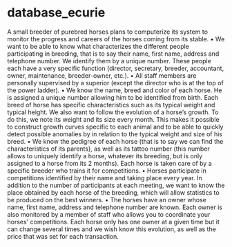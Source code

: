 # database_ecurie

A small breeder of purebred horses plans to computerize its system to monitor the progress and careers of the horses coming from its stable.
• We want to be able to know what characterizes the different people participating in breeding, that is to say their name, first name, address and telephone number. We identify them
by a unique number. These people each have a very specific function (director, secretary, breeder, accountant, owner, maintenance, breeder-owner, etc.).
• All staff members are personally supervised by a superior (except the director who is at the top of the power ladder).
• We know the name, breed and color of each horse. He is assigned a unique number allowing him to be identified from birth. Each breed of horse has
specific characteristics such as its typical weight and typical height. We also want to follow the evolution of a horse’s growth. To do this, we note its weight and
its size every month. This makes it possible to construct growth curves specific to each animal and to be able to quickly detect possible anomalies by
in relation to the typical weight and size of his breed.
• We know the pedigree of each horse (that is to say we can find the characteristics of its parents), as well as its tattoo number (this number allows
to uniquely identify a horse, whatever its breeding, but is only assigned to a horse from its 2 months). Each horse is taken care of by a
specific breeder who trains it for competitions.
• Horses participate in competitions identified by their name and taking place every year. In addition to the number of participants at each meeting, we want to know the
place obtained by each horse of the breeding, which will allow statistics to be produced on the best winners.
• The horses have an owner whose name, first name, address and telephone number are known. Each owner is also monitored by a member of staff who
allows you to coordinate your horses' competitions. Each horse only has one owner at a given time but it can change several times and we wish
know this evolution, as well as the price that was set for each transaction.
